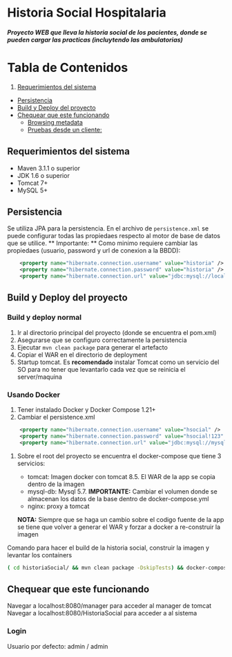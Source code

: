 # Historia Social Hospitalaria
##### Proyecto WEB que lleva la historia social de los pacientes, donde se pueden cargar las practicas (incluytendo las ambulatorias)

Tabla de Contenidos
=================

1. [Requerimientos del sistema](#requerimientos-del-sistema)
* [Persistencia](#persistencia)
* [Build y Deploy del proyecto](#build-y-deploy-del-proyecto)
* [Chequear que este funcionando](#chequear-que-este-funcionando)
  * [Browsing metadata](#browsing-metadata)
  * [Pruebas desde un cliente:](#pruebas-desde-un-cliente)

Requerimientos del sistema
--------------------------
* Maven 3.1.1 o superior
* JDK 1.6 o superior
* Tomcat 7+
* MySQL 5+

Persistencia
------------

Se utiliza JPA para la persistencia. En el archivo de `persistence.xml` se puede configurar todas las propiedaes respecto al motor de base de datos que se utilice.
** Importante: **
	Como minimo requiere cambiar las propiedaes (usuario, password y url de conexion a la BBDD):
```xml
	<property name="hibernate.connection.username" value="historia" />
	<property name="hibernate.connection.password" value="historia" />
	<property name="hibernate.connection.url" value="jdbc:mysql://localhost/historiaSocial" />
```


Build y Deploy del proyecto
-------------------------------

### Build y deploy normal

1. Ir al directorio principal del proyecto (donde se encuentra el pom.xml)
1. Asegurarse que se configuro correctamente la persistencia
1. Ejecutar `mvn clean package` para generar el artefacto
1. Copiar el WAR en el directorio de deployment
1. Startup tomcat. Es **recomendado** instalar Tomcat como un servicio del SO para no tener que levantarlo cada vez que se reinicia el server/maquina 
     
### Usando Docker

1. Tener instalado Docker y Docker Compose 1.21+
1. Cambiar el persistence.xml
			
```xml
	<property name="hibernate.connection.username" value="hsocial" />
	<property name="hibernate.connection.password" value="hsocial!123" />
	<property name="hibernate.connection.url" value="jdbc:mysql://mysql-db/historiaSocialChata?reconnect=true" />
```

1. Sobre el root del proyecto se encuentra el docker-compose que tiene 3 servicios:
	* tomcat: Imagen docker con tomcat 8.5. El WAR de la app se copia dentro de la imagen
	* mysql-db: Mysql 5.7. **IMPORTANTE:** Cambiar el volumen donde se almacenan los datos de la base dentro de docker-compose.yml 
	* nginx: proxy a tomcat

	**NOTA:** Siempre que se haga un cambio sobre el codigo fuente de la app se tiene que volver a generar el WAR y forzar a docker a re-construir la imagen

Comando para hacer el build de la historia social, construir la imagen y levantar los containers

```bash
( cd historiaSocial/ && mvn clean package -DskipTests) && docker-compose up --build
```

Chequear que este funcionando
--------------

Navegar a localhost:8080/manager para acceder al manager de tomcat
Navegar a localhost:8080/HistoriaSocial para acceder a al sistema

### Login

Usuario por defecto: admin / admin